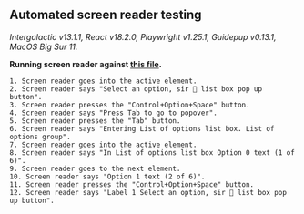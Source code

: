 ## Automated screen reader testing

_Intergalactic v13.1.1, React v18.2.0, Playwright v1.25.1,
Guidepup v0.13.1, MacOS Big Sur 11._

**Running screen reader against [this file](https://github.com/semrush/intergalactic/blob/master/website/docs/components/select/examples/basic.jsx).**

```
1. Screen reader goes into the active element.
2. Screen reader says "Select an option, sir 🧐 list box pop up button".
3. Screen reader presses the "Control+Option+Space" button.
4. Screen reader says "Press Tab to go to popover".
5. Screen reader presses the "Tab" button.
6. Screen reader says "Entering List of options list box. List of options group".
7. Screen reader goes into the active element.
8. Screen reader says "In List of options list box Option 0 text (1 of 6)".
9. Screen reader goes to the next element.
10. Screen reader says "Option 1 text (2 of 6)".
11. Screen reader presses the "Control+Option+Space" button.
12. Screen reader says "Label 1 Select an option, sir 🧐 list box pop up button".
```
